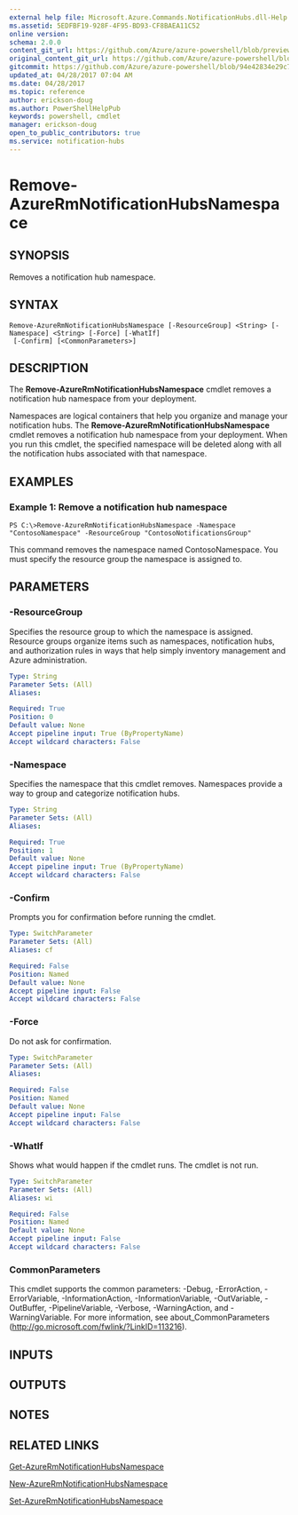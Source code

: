 ```yaml
---
external help file: Microsoft.Azure.Commands.NotificationHubs.dll-Help.xml
ms.assetid: 5EDFBF19-928F-4F95-BD93-CF8BAEA11C52
online version:
schema: 2.0.0
content_git_url: https://github.com/Azure/azure-powershell/blob/preview/src/ResourceManager/NotificationHubs/Commands.NotificationHubs/help/Remove-AzureRmNotificationHubsNamespace.md
original_content_git_url: https://github.com/Azure/azure-powershell/blob/preview/src/ResourceManager/NotificationHubs/Commands.NotificationHubs/help/Remove-AzureRmNotificationHubsNamespace.md
gitcommit: https://github.com/Azure/azure-powershell/blob/94e42834e29c78cafba9e3f1e99e14af92561036
updated_at: 04/28/2017 07:04 AM
ms.date: 04/28/2017
ms.topic: reference
author: erickson-doug
ms.author: PowerShellHelpPub
keywords: powershell, cmdlet
manager: erickson-doug
open_to_public_contributors: true
ms.service: notification-hubs
---
```


# Remove-AzureRmNotificationHubsNamespace

## SYNOPSIS
Removes a notification hub namespace.

## SYNTAX

```
Remove-AzureRmNotificationHubsNamespace [-ResourceGroup] <String> [-Namespace] <String> [-Force] [-WhatIf]
 [-Confirm] [<CommonParameters>]
```

## DESCRIPTION
The **Remove-AzureRmNotificationHubsNamespace** cmdlet removes a notification hub namespace from your deployment.

Namespaces are logical containers that help you organize and manage your notification hubs.
The **Remove-AzureRmNotificationHubsNamespace** cmdlet removes a notification hub namespace from your deployment.
When you run this cmdlet, the specified namespace will be deleted along with all the notification hubs associated with that namespace.

## EXAMPLES

### Example 1: Remove a notification hub namespace
```
PS C:\>Remove-AzureRmNotificationHubsNamespace -Namespace "ContosoNamespace" -ResourceGroup "ContosoNotificationsGroup"
```

This command removes the namespace named ContosoNamespace.
You must specify the resource group the namespace is assigned to.

## PARAMETERS

### -ResourceGroup
Specifies the resource group to which the namespace is assigned.
Resource groups organize items such as namespaces, notification hubs, and authorization rules in ways that help simply inventory management and Azure administration.

```yaml
Type: String
Parameter Sets: (All)
Aliases: 

Required: True
Position: 0
Default value: None
Accept pipeline input: True (ByPropertyName)
Accept wildcard characters: False
```

### -Namespace
Specifies the namespace that this cmdlet removes.
Namespaces provide a way to group and categorize notification hubs.

```yaml
Type: String
Parameter Sets: (All)
Aliases: 

Required: True
Position: 1
Default value: None
Accept pipeline input: True (ByPropertyName)
Accept wildcard characters: False
```

### -Confirm
Prompts you for confirmation before running the cmdlet.

```yaml
Type: SwitchParameter
Parameter Sets: (All)
Aliases: cf

Required: False
Position: Named
Default value: None
Accept pipeline input: False
Accept wildcard characters: False
```

### -Force
Do not ask for confirmation.

```yaml
Type: SwitchParameter
Parameter Sets: (All)
Aliases: 

Required: False
Position: Named
Default value: None
Accept pipeline input: False
Accept wildcard characters: False
```

### -WhatIf
Shows what would happen if the cmdlet runs. The cmdlet is not run.

```yaml
Type: SwitchParameter
Parameter Sets: (All)
Aliases: wi

Required: False
Position: Named
Default value: None
Accept pipeline input: False
Accept wildcard characters: False
```

### CommonParameters
This cmdlet supports the common parameters: -Debug, -ErrorAction, -ErrorVariable, -InformationAction, -InformationVariable, -OutVariable, -OutBuffer, -PipelineVariable, -Verbose, -WarningAction, and -WarningVariable. For more information, see about_CommonParameters (http://go.microsoft.com/fwlink/?LinkID=113216).

## INPUTS

## OUTPUTS

## NOTES

## RELATED LINKS

[Get-AzureRmNotificationHubsNamespace](./Get-AzureRmNotificationHubsNamespace.md)

[New-AzureRmNotificationHubsNamespace](./New-AzureRmNotificationHubsNamespace.md)

[Set-AzureRmNotificationHubsNamespace](./Set-AzureRmNotificationHubsNamespace.md)



